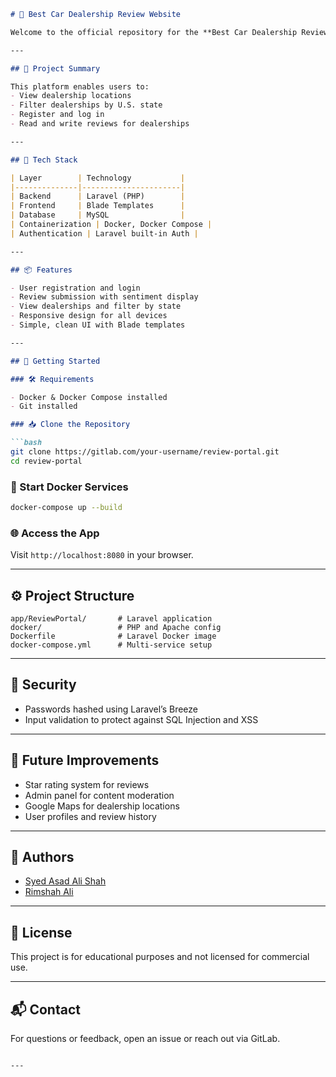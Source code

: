 
```markdown
# 🚗 Best Car Dealership Review Website

Welcome to the official repository for the **Best Car Dealership Review Website** – a Laravel-based platform that allows users to register, browse dealerships, and post reviews.

---

## 🧾 Project Summary

This platform enables users to:
- View dealership locations
- Filter dealerships by U.S. state
- Register and log in
- Read and write reviews for dealerships

---

## 🧰 Tech Stack

| Layer        | Technology           |
|--------------|----------------------|
| Backend      | Laravel (PHP)        |
| Frontend     | Blade Templates      |
| Database     | MySQL                |
| Containerization | Docker, Docker Compose |
| Authentication | Laravel built-in Auth |

---

## 📦 Features

- User registration and login
- Review submission with sentiment display
- View dealerships and filter by state
- Responsive design for all devices
- Simple, clean UI with Blade templates

---

## 🚀 Getting Started

### 🛠 Requirements

- Docker & Docker Compose installed
- Git installed

### 📥 Clone the Repository

```bash
git clone https://gitlab.com/your-username/review-portal.git
cd review-portal
```

### 🐳 Start Docker Services

```bash
docker-compose up --build
```

### 🌐 Access the App

Visit `http://localhost:8080` in your browser.

---

## ⚙️ Project Structure

```
app/ReviewPortal/       # Laravel application
docker/                 # PHP and Apache config
Dockerfile              # Laravel Docker image
docker-compose.yml      # Multi-service setup
```

---

## 🔐 Security

- Passwords hashed using Laravel’s Breeze
- Input validation to protect against SQL Injection and XSS

---

## 🧱 Future Improvements

- Star rating system for reviews
- Admin panel for content moderation
- Google Maps for dealership locations
- User profiles and review history

---

## 👥 Authors

- [Syed Asad Ali Shah](https://gitlab.com/your-username)
- [Rimshah Ali](https://gitlab.com/collaborator)

---

## 📄 License

This project is for educational purposes and not licensed for commercial use.

---

## 📬 Contact

For questions or feedback, open an issue or reach out via GitLab.

```

---

